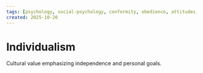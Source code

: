 ```yaml
---
tags: [psychology, social-psychology, conformity, obedience, attitudes, attribution, prejudice, aggression, prosocial]
created: 2025-10-20
---
```

# Individualism

Cultural value emphasizing independence and personal goals.
